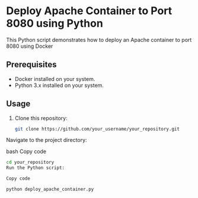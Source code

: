# Deploy Apache Container to Port 8080 using Python

This Python script demonstrates how to deploy an Apache container to port 8080 using Docker

## Prerequisites

- Docker installed on your system.
- Python 3.x installed on your system.

## Usage

1. Clone this repository:

   ```bash
   git clone https://github.com/your_username/your_repository.git
Navigate to the project directory:

bash
Copy code
```bash
cd your_repository
Run the Python script:

Copy code
```
```bash
python deploy_apache_container.py
```
